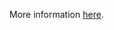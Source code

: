 More information [here](https://docs.prismacloud.io/en/enterprise-edition/policy-reference/kubernetes-policies/kubernetes-policy-index/bc-k8s-32).
